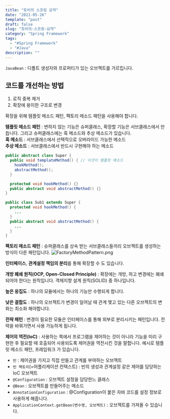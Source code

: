 ```yaml
---
title: "토비의 스프링 요약"
date: "2021-05-26"
template: "post"
draft: false
slug: "토비의-스프링-요약"
category: "Spring Framework"
tags:
  - "#Spring Framework"
  - "#Java"
description: ""
---
```


`JavaBean` : 디폴트 생성자와 프로퍼티가 있는 오브젝트를 가르킵니다.

## 코드를 개선하는 방법

1. 로직 중복 제거
2. 확장에 용이한 구조로 변경

확장을 위해 템플릿 메소드 패턴, 팩토리 메소드 패턴을 사용해야 합니다. 

**템플릿 메소드 패턴** : 변하지 않는 기능은 슈퍼클래스, 확장할 기능은 서브클래스에서 만듭니다. 그리고 슈퍼클래스에는 훅 메소드와 추상 메소드가 있습니다.  
**훅 메소드** : 서브클래스에서 선택적으로 오버라이드 가능한 메소드  
**추상 메소드** : 서브클래스에서 반드시 구현해야 하는 메소드

```Java
public abstract class Super {
  public void templateMethod() { // 이것이 템플릿 메소드
    hookMethod();
    abstractMethod();
  }

  protected void hookMethod() {}
  public abstract void abstractMethod() {}
}

public class Sub1 extends Super {
  protected void hookMethod() {
    ...
  }
  public abstract void abstractMethod() {
    ...
  }
}

```

**팩토리 메소드 패턴** : 슈퍼클래스를 상속 받는 서브클래스들끼리 오브젝트를 생성하는 방식이 다른 패턴입니다.
![FactoryMethodPattern.png](/media/posts/2021-05-26---토비의-스프링-요약/FactoryMethodPattern.png)

**인터페이스**, **관계설정 책임의 분리**를 통해 확장할 수 도 있습니다.  

**개방 폐쇄 원칙(OCP, Open-Closed Principle)** : 확장에는 개방, 하고 변경에는 폐쇄되어야 한다는 원칙입니다. 객체지향 설계 원칙(SOLID) 중 하나입니다.

**높은 응집도** : 하나의 모듈에서는 하나의 기능만 수행되게 합니다.

**낮은 결합도** : 하나의 오브젝트가 변경이 일어날 때 관계 맺고 있는 다른 오브젝트의 변화는 최소화 해야합니다.

**전략 패턴** : 변경이 필요한 모듈은 인터페이스를 통해 외부로 분리시키는 패턴입니다. 전략을 바꿔가면서 사용 가능하게 됩니다.

**제어의 역전(IoC)** : 사용하는 쪽에서 프로그램을 제어하는 것이 아니라 기능을 미리 구현한 후 필요할 때 호출되어 사용되도록 제어권을 역전시킨 것을 말합니다. 예시로 템플릿 메소드 패턴, 프레임워크 가 있습니다.
 - `빈` : 제어권을 가지고 직접 만들고 관계를 부여하는 오브젝트
 - `빈 팩토리`(=어플리케이션 컨텍스트) : 빈의 생성과 관계설정 같은 제어를 담당하는 IoC 오브젝트
 - `@Configuration` : 오브젝트 설정을 담당한느 클래스
 - `@Bean` : 오브젝트를 만들어주는 메소드
 - `AnnotationConfiguration` :  @Configuration이 붙은 자바 코드를 설정 정보로 사용하게 해줍니다.
 - `ApplicationContext.getBean(변수명, 오브젝트)` : 오브젝트를 가져올 수 있습니다. 
